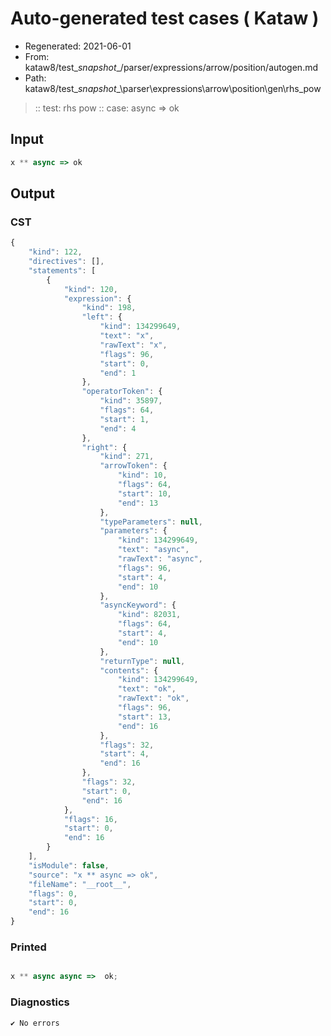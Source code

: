 # Auto-generated test cases ( Kataw )
- Regenerated: 2021-06-01
- From: kataw8/test\__snapshot__/parser/expressions/arrow/position/autogen.md
- Path: kataw8/test\__snapshot__\parser\expressions\arrow\position\gen\rhs_pow
> :: test: rhs pow
> :: case: async => ok
## Input

`````js
x ** async => ok
`````
## Output

### CST

```javascript
{
    "kind": 122,
    "directives": [],
    "statements": [
        {
            "kind": 120,
            "expression": {
                "kind": 198,
                "left": {
                    "kind": 134299649,
                    "text": "x",
                    "rawText": "x",
                    "flags": 96,
                    "start": 0,
                    "end": 1
                },
                "operatorToken": {
                    "kind": 35897,
                    "flags": 64,
                    "start": 1,
                    "end": 4
                },
                "right": {
                    "kind": 271,
                    "arrowToken": {
                        "kind": 10,
                        "flags": 64,
                        "start": 10,
                        "end": 13
                    },
                    "typeParameters": null,
                    "parameters": {
                        "kind": 134299649,
                        "text": "async",
                        "rawText": "async",
                        "flags": 96,
                        "start": 4,
                        "end": 10
                    },
                    "asyncKeyword": {
                        "kind": 82031,
                        "flags": 64,
                        "start": 4,
                        "end": 10
                    },
                    "returnType": null,
                    "contents": {
                        "kind": 134299649,
                        "text": "ok",
                        "rawText": "ok",
                        "flags": 96,
                        "start": 13,
                        "end": 16
                    },
                    "flags": 32,
                    "start": 4,
                    "end": 16
                },
                "flags": 32,
                "start": 0,
                "end": 16
            },
            "flags": 16,
            "start": 0,
            "end": 16
        }
    ],
    "isModule": false,
    "source": "x ** async => ok",
    "fileName": "__root__",
    "flags": 0,
    "start": 0,
    "end": 16
}
```

### Printed

```javascript

x ** async async =>  ok;
```

### Diagnostics

```javascript
✔ No errors
```

